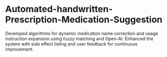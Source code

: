 # Automated-handwritten-Prescription-Medication-Suggestion
Developed algorithms for dynamic medication name correction and usage instruction expansion using fuzzy matching and Open-AI. Enhanced the system with side effect listing and user feedback for continuous improvement.
